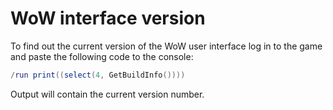 # WoW interface version

To find out the current version of the WoW user interface log in to
the game and paste the following code to the console:
``` lua
/run print((select(4, GetBuildInfo())))
```

Output will contain the current version number.
